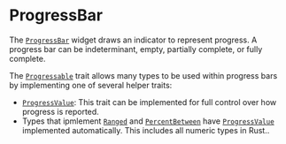 # ProgressBar

The [`ProgressBar`][ProgressBar] widget draws an indicator to represent
progress. A progress bar can be indeterminant, empty, partially complete, or
fully complete.

The [`Progressable`][Progressable] trait allows many types to be used within progress bars by
implementing one of several helper traits:

- [`ProgressValue`][ProgressValue]: This trait can be implemented for full control over how
      progress is reported.
- Types that ipmlement [`Ranged`][Ranged] and [`PercentBetween`][PercentBetween]
  have [`ProgressValue`][ProgressValue] implemented automatically. This includes
  all numeric types in Rust..

[ProgressBar]: <{{ docs }}/widgets/progress/struct.ProgressBar.html>
[Progressable]: <{{ docs }}/widgets/progress/trait.Progressable.html>
[ProgressValue]: <{{ docs }}/widgets/progress/trait.ProgressValue.html>
[PercentBetween]: <{{ docs }}/animation/trait.PercentBetween.html>
[Ranged]: <https://docs.rs/figures/latest/figures/trait.Ranged.html>
